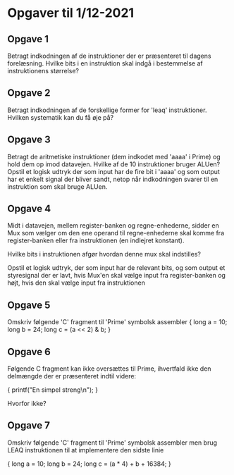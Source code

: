 # Opgaver til 1/12-2021

## Opgave 1

Betragt indkodningen af de instruktioner der er præsenteret til dagens
forelæsning. Hvilke bits i en instruktion skal indgå i bestemmelse af
instruktionens størrelse?

## Opgave 2

Betragt indkodningen af de forskellige former for 'leaq' instruktioner.
Hvilken systematik kan du få øje på?

## Opgave 3

Betragt de aritmetiske instruktioner (dem indkodet med 'aaaa' i Prime)
og hold dem op imod datavejen. Hvilke af de 10 instruktioner bruger ALUen?
Opstil et logisk udtryk der som input har de fire bit i 'aaaa' og som
output har et enkelt signal der bliver sandt, netop når indkodningen
svarer til en instruktion som skal bruge ALUen.

## Opgave 4

Midt i datavejen, mellem register-banken og regne-enhederne, sidder en
Mux som vælger om den ene operand til regne-enhederne skal komme fra
register-banken eller fra instruktionen (en indlejret konstant).

Hvilke bits i instruktionen afgør hvordan denne mux skal indstilles?

Opstil et logisk udtryk, der som input har de relevant bits, og som
output et styresignal der er lavt, hvis Mux'en skal vælge input fra
register-banken og højt, hvis den skal vælge input fra instruktionen

## Opgave 5

Omskriv følgende 'C' fragment til 'Prime' symbolsk assembler
{
  long a = 10;
  long b = 24;
  long c = (a << 2) & b;
}

## Opgave 6

Følgende C fragment kan ikke oversættes til Prime, ihvertfald
ikke den delmængde der er præsenteret indtil videre:

{
  printf("En simpel streng\n");
}

Hvorfor ikke?

## Opgave 7

Omskriv følgende 'C' fragment til 'Prime' symbolsk assembler
men brug LEAQ instruktionen til at implementere den sidste linie

{
  long a = 10;
  long b = 24;
  long c = (a * 4) + b + 16384;
}
